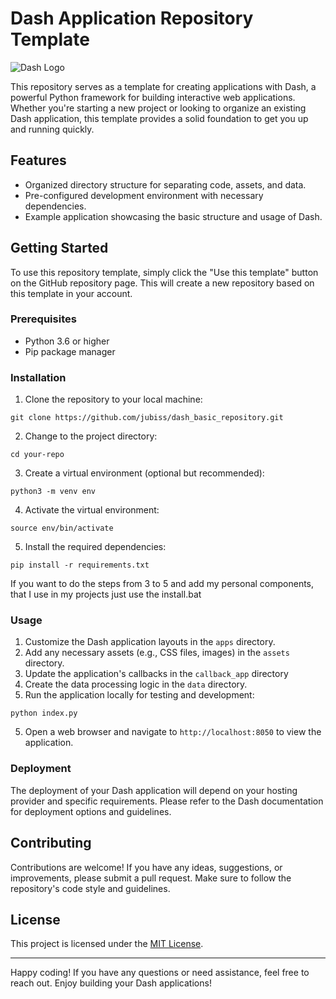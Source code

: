 # Dash Application Repository Template

![Dash Logo](https://upload.wikimedia.org/wikipedia/commons/8/8a/Plotly-logo.png)

This repository serves as a template for creating applications with Dash, a powerful Python framework for building interactive web applications. Whether you're starting a new project or looking to organize an existing Dash application, this template provides a solid foundation to get you up and running quickly.

## Features

- Organized directory structure for separating code, assets, and data.
- Pre-configured development environment with necessary dependencies.
- Example application showcasing the basic structure and usage of Dash.

## Getting Started

To use this repository template, simply click the "Use this template" button on the GitHub repository page. This will create a new repository based on this template in your account.

### Prerequisites

- Python 3.6 or higher
- Pip package manager

### Installation

1. Clone the repository to your local machine:

```
git clone https://github.com/jubiss/dash_basic_repository.git
```

2. Change to the project directory:

```
cd your-repo
```

3. Create a virtual environment (optional but recommended):

```
python3 -m venv env
```

4. Activate the virtual environment:

```
source env/bin/activate
```

5. Install the required dependencies:

```
pip install -r requirements.txt
```

If you want to do the steps from 3 to 5 and add my personal components, that I use in my projects just use the install.bat

### Usage

1. Customize the Dash application layouts in the `apps` directory.
2. Add any necessary assets (e.g., CSS files, images) in the `assets` directory.
3. Update the application's callbacks in the `callback_app` directory
4. Create the data processing logic in the `data` directory.
4. Run the application locally for testing and development:

```
python index.py
```

5. Open a web browser and navigate to `http://localhost:8050` to view the application.

### Deployment

The deployment of your Dash application will depend on your hosting provider and specific requirements. Please refer to the Dash documentation for deployment options and guidelines.

## Contributing

Contributions are welcome! If you have any ideas, suggestions, or improvements, please submit a pull request. Make sure to follow the repository's code style and guidelines.

## License

This project is licensed under the [MIT License](LICENSE).

---

Happy coding! If you have any questions or need assistance, feel free to reach out. Enjoy building your Dash applications!